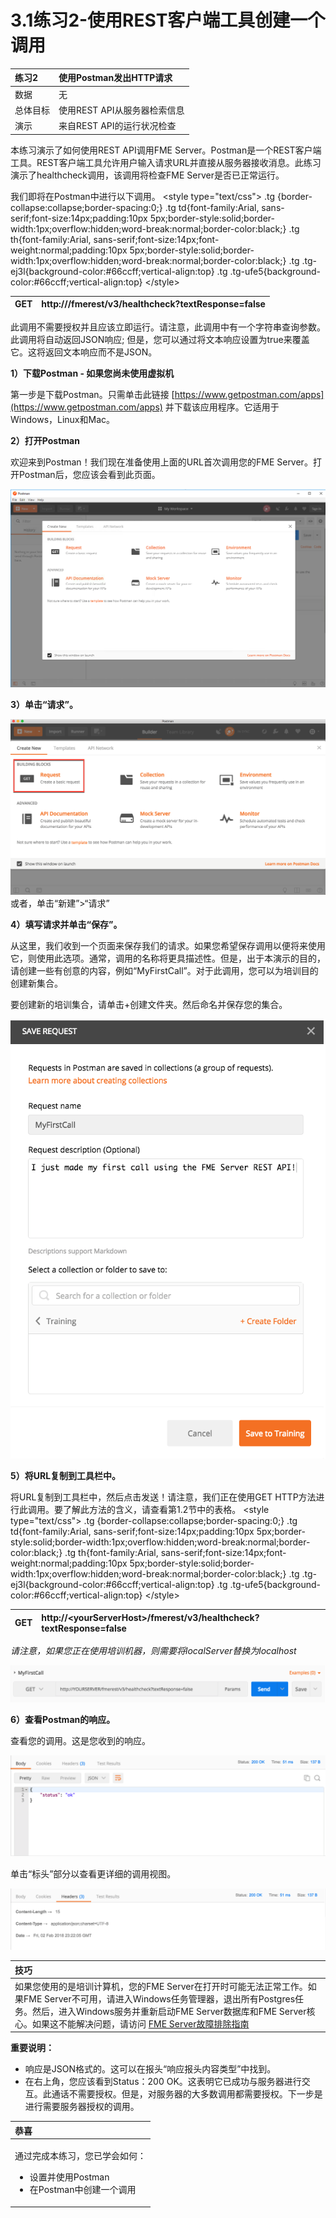 # 3.1练习2-使用REST客户端工具创建一个调用

|  练习2 |  使用Postman发出HTTP请求 |
| :--- | :--- |
| 数据 | 无 |
| 总体目标 | 使用REST API从服务器检索信息 |
| 演示 | 来自REST API的运行状况检查 |

本练习演示了如何使用REST API调用FME Server。Postman是一个REST客户端工具。REST客户端工具允许用户输入请求URL并直接从服务器接收消息。此练习演示了healthcheck调用，该调用将检查FME Server是否已正常运行。

我们即将在Postman中进行以下调用。 &lt;style type="text/css"&gt; .tg {border-collapse:collapse;border-spacing:0;} .tg td{font-family:Arial, sans-serif;font-size:14px;padding:10px 5px;border-style:solid;border-width:1px;overflow:hidden;word-break:normal;border-color:black;} .tg th{font-family:Arial, sans-serif;font-size:14px;font-weight:normal;padding:10px 5px;border-style:solid;border-width:1px;overflow:hidden;word-break:normal;border-color:black;} .tg .tg-ej3l{background-color:\#66ccff;vertical-align:top} .tg .tg-ufe5{background-color:\#66ccff;vertical-align:top} &lt;/style&gt;

| GET | http:///fmerest/v3/healthcheck?textResponse=false |
| :--- | :--- |


此调用不需要授权并且应该立即运行。请注意，此调用中有一个字符串查询参数。此调用将自动返回JSON响应; 但是，您可以通过将文本响应设置为true来覆盖它。这将返回文本响应而不是JSON。

  
**1）下载Postman - 如果您尚未使用虚拟机**

第一步是下载Postman。只需单击此链接 [https://www.getpostman.com/apps](https://www.getpostman.com/apps) 并下载该应用程序。它适用于Windows，Linux和Mac。

  
**2）打开Postman**

欢迎来到Postman！我们现在准备使用上面的URL首次调用您的FME Server。打开Postman后，您应该会看到此页面。

[![](../.gitbook/assets/image3.1.0.open.png)](https://github.com/xuhengxx/FMETraining-1/tree/b47e2c2ddcf98cce07f6af233242f0087d2d374d/FMESERVER_RESTAPI3HTTPCaller/Images/image3.1.0.Open.png)

  
**3）单击“请求”。**

[![](../.gitbook/assets/image3.1.1.postmaninterface.png)](https://github.com/xuhengxx/FMETraining-1/tree/b47e2c2ddcf98cce07f6af233242f0087d2d374d/FMESERVER_RESTAPI3HTTPCaller/Images/image3.1.1.PostmanInterface.png) 或者，单击“新建”&gt;“请求”

  
**4）填写请求并单击“保存”。**

从这里，我们收到一个页面来保存我们的请求。如果您希望保存调用以便将来使用它，则使用此选项。通常，调用的名称将更具描述性。但是，出于本演示的目的，请创建一些有创意的内容，例如“MyFirstCall”。对于此调用，您可以为培训目的创建新集合。

要创建新的培训集合，请单击+创建文件夹。然后命名并保存您的集合。

[![](../.gitbook/assets/image3.1.2.postmanrequest.png)](https://github.com/xuhengxx/FMETraining-1/tree/b47e2c2ddcf98cce07f6af233242f0087d2d374d/FMESERVER_RESTAPI3HTTPCaller/Images/image3.1.2.PostmanRequest.png)

  
**5）将URL复制到工具栏中。**

将URL复制到工具栏中，然后点击发送！请注意，我们正在使用GET HTTP方法进行此调用。要了解此方法的含义，请查看第1.2节中的表格。 &lt;style type="text/css"&gt; .tg {border-collapse:collapse;border-spacing:0;} .tg td{font-family:Arial, sans-serif;font-size:14px;padding:10px 5px;border-style:solid;border-width:1px;overflow:hidden;word-break:normal;border-color:black;} .tg th{font-family:Arial, sans-serif;font-size:14px;font-weight:normal;padding:10px 5px;border-style:solid;border-width:1px;overflow:hidden;word-break:normal;border-color:black;} .tg .tg-ej3l{background-color:\#66ccff;vertical-align:top} .tg .tg-ufe5{background-color:\#66ccff;vertical-align:top} &lt;/style&gt;

| GET | http://&lt;yourServerHost&gt;/fmerest/v3/healthcheck?textResponse=false |
| :--- | :--- |


_请注意，如果您正在使用培训机器，则需要将localServer替换为localhost_

[![](../.gitbook/assets/image3.1.3.png)](https://github.com/xuhengxx/FMETraining-1/tree/b47e2c2ddcf98cce07f6af233242f0087d2d374d/FMESERVER_RESTAPI3HTTPCaller/Images/image3.1.3.png)

  
**6）查看Postman的响应。**

查看您的调用。这是您收到的响应。

[![](../.gitbook/assets/image3.1.4.responsepostman.png)](https://github.com/xuhengxx/FMETraining-1/tree/b47e2c2ddcf98cce07f6af233242f0087d2d374d/FMESERVER_RESTAPI3HTTPCaller/Images/image3.1.4.responsepostman.png)

单击“标头”部分以查看更详细的调用视图。

[![](../.gitbook/assets/image3.1.5.responseheaderpostman.png)](https://github.com/xuhengxx/FMETraining-1/tree/b47e2c2ddcf98cce07f6af233242f0087d2d374d/FMESERVER_RESTAPI3HTTPCaller/Images/image3.1.5.responseHeaderPostman.png)

|  技巧 |
| :--- |
|  如果您使用的是培训计算机，您的FME Server在打开时可能无法正常工作。如果FME Server不可用，请进入Windows任务管理器，退出所有Postgres任务。然后，进入Windows服务并重新启动FME Server数据库和FME Server核心。如果这不能解决问题，请访问 [FME Server故障排除指南](https://knowledge.safe.com/articles/540/fme-server-troubleshooting-guide.html) |

**重要说明：**

* 响应是JSON格式的。这可以在报头“响应报头内容类型”中找到。
* 在右上角，您应该看到Status：200 OK。这表明它已成功与服务器进行交互。此通话不需要授权。但是，对服务器的大多数调用都需要授权。下一步是进行需要服务器授权的调用。

<table>
  <thead>
    <tr>
      <th style="text-align:left">恭喜</th>
    </tr>
  </thead>
  <tbody>
    <tr>
      <td style="text-align:left">
        <p>通过完成本练习，您已学会如何：
          <br />
        </p>
        <ul>
          <li>设置并使用Postman</li>
          <li>在Postman中创建一个调用</li>
        </ul>
      </td>
    </tr>
  </tbody>
</table>